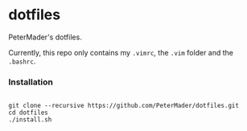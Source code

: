 # dotfiles

PeterMader's dotfiles.

Currently, this repo only contains my `.vimrc`, the `.vim` folder and the
`.bashrc`.

### Installation

```shell

git clone --recursive https://github.com/PeterMader/dotfiles.git
cd dotfiles
./install.sh

```
